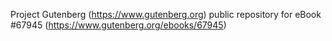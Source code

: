 Project Gutenberg (https://www.gutenberg.org) public repository for
eBook #67945 (https://www.gutenberg.org/ebooks/67945)
